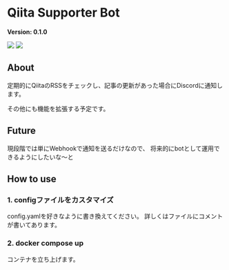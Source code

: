 # Qiita Supporter Bot

**Version: 0.1.0**

<img src="https://img.shields.io/badge/-Python-F2C63C.svg?logo=python">
<img src="https://img.shields.io/badge/-Docker-1488C6.svg?logo=docker">

## About
定期的にQiitaのRSSをチェックし、記事の更新があった場合にDiscordに通知します。

その他にも機能を拡張する予定です。

## Future

現段階では単にWebhookで通知を送るだけなので、
将来的にbotとして運用できるようにしたいな～と

## How to use

### 1. configファイルをカスタマイズ
config.yamlを好きなように書き換えてください。
詳しくはファイルにコメントが書いてあります。

### 2. docker compose up
コンテナを立ち上げます。